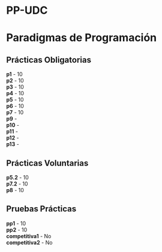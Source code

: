 # PP-UDC
# Paradigmas de Programación

## Prácticas Obligatorias
  **p1** - 10 <br />
  **p2** - 10 <br />
  **p3** - 10 <br />
  **p4** - 10 <br />
  **p5** - 10 <br />
  **p6** - 10 <br />
  **p7** - 10 <br />
  **p9** - <br />
  **p10** - <br />
  **p11** - <br />
  **p12** - <br />
  **p13** - <br />
  
## Prácticas Voluntarias
  **p5.2** - 10 <br />
  **p7.2** - 10 <br />
  **p8** - 10 <br />

## Pruebas Prácticas
  **pp1** - 10 <br />
  **pp2** - 10 <br />
  **competitiva1** - No <br />
  **competitiva2** - No <br />

